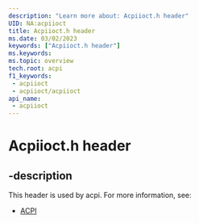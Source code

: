 ```yaml
---
description: "Learn more about: Acpiioct.h header"
UID: NA:acpiioct
title: Acpiioct.h header
ms.date: 03/02/2023
keywords: ["Acpiioct.h header"]
ms.keywords: 
ms.topic: overview
tech.root: acpi
f1_keywords:
 - acpiioct
 - acpiioct/acpiioct
api_name:
 - acpiioct
---
```


# Acpiioct.h header

## -description

This header is used by acpi. For more information, see:

- [ACPI](../_acpi/index.md)

